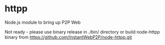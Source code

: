 httpp
=====

Node.js module to bring up P2P Web

Not ready - please use binary release in ./bin/ directory or 
            build node-httpp binary from https://github.com/InstantWebP2P/node-httpp.git


